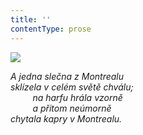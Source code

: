 ```yaml
---
title: ''
contentType: prose
---
```


![](../Images/048.jpg)

_A jedna slečna z Montrealu  
sklízela v celém světě chválu;  
         na harfu hrála vzorně  
         a přitom neúmorně  
chytala kapry v Montrealu._
